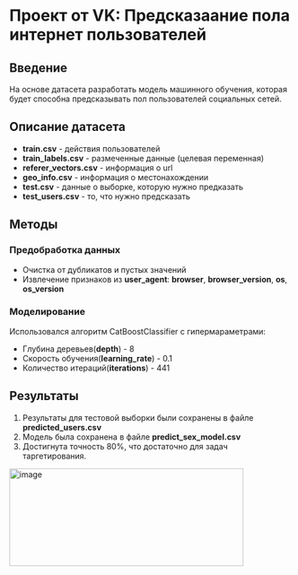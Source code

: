 #  Проект от VK: Предсказаание пола интернет пользователей
## Введение
На основе датасета разработать модель машинного обучения, которая будет способна предсказывать пол пользователей социальных сетей.
## Описание датасета
- **train.csv** - действия пользователей
- **train_labels.csv** - размеченные данные (целевая переменная)
- **referer_vectors.csv** - информация о url
- **geo_info.csv** - информация о местонахождении
- **test.csv** - данные о выборке, которую нужно предказать
- **test_users.csv** - то, что нужно предсказать
## Методы
### Предобработка данных
- Очистка от дубликатов и пустых значений
- Извлечение признаков из **user_agent**: **browser**, **browser_version**, **os**, **os_version**
### Моделирование
Использовался алгоритм CatBoostClassifier c гипермараметрами:
- Глубина деревьев(**depth**) - 8
- Скорость обучения(**learning_rate**) - 0.1
- Количество итераций(**iterations**) - 441
## Результаты
1. Результаты для тестовой выборки были сохранены в файле **predicted_users.csv**
2. Модель была сохранена в файле **predict_sex_model.csv**
3. Достигнута точность 80%, что достаточно для задач таргетирования.
<img width="417" height="174" alt="image" src="https://github.com/user-attachments/assets/44648709-f38a-4939-af01-7ba4cecb0865" />

